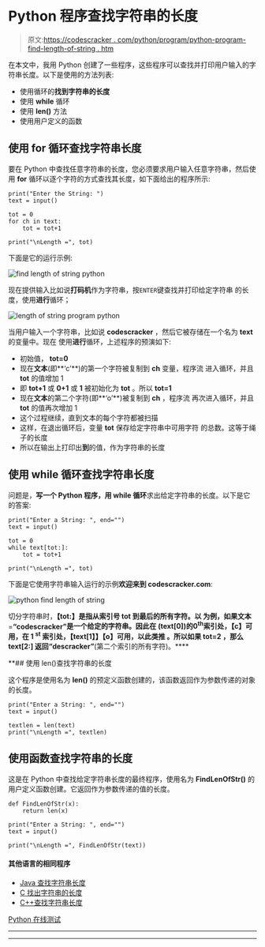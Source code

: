 # Python 程序查找字符串的长度

> 原文:[https://codescracker . com/python/program/python-program-find-length-of-string . htm](https://codescracker.com/python/program/python-program-find-length-of-string.htm)

在本文中，我用 Python 创建了一些程序，这些程序可以查找并打印用户输入的字符串长度。以下是使用的方法列表:

*   使用循环的**找到字符串的长度**
*   使用 **while** 循环
*   使用 **len()** 方法
*   使用用户定义的函数

## 使用 for 循环查找字符串长度

要在 Python 中查找任意字符串的长度，您必须要求用户输入任意字符串，然后使用 **for** 循环以逐个字符的方式查找其长度，如下面给出的程序所示:

```
print("Enter the String: ")
text = input()

tot = 0
for ch in text:
    tot = tot+1

print("\nLength =", tot)
```

下面是它的运行示例:

![find length of string python](../Images/656a0f36109b60efc67a01f2983df132.png)

现在提供输入比如说**打码机**作为字符串，按`ENTER`键查找并打印给定字符串 的长度，使用**进行**循环；

![length of string program python](../Images/51592c002f9de331d3bd537eec3f0b76.png)

当用户输入一个字符串，比如说 **codescracker** ，然后它被存储在一个名为 **text** 的变量中。现在 使用**进行**循环，上述程序的预演如下:

*   初始值， **tot=0**
*   现在**文本**(即**‘c’**)的第一个字符被复制到 **ch** 变量，程序流 进入循环，并且 **tot** 的值增加 1
*   即 **tot+1** 或 **0+1** 或 **1** 被初始化为 **tot** 。所以 **tot=1**
*   现在**文本**的第二个字符(即**‘o’**)被复制到 **ch** ，程序流 再次进入循环，并且 **tot** 的值再次增加 1
*   这个过程继续，直到文本的每个字符都被扫描
*   这样，在退出循环后，变量 **tot** 保存给定字符串中可用字符 的总数。这等于绳子的长度
*   所以在输出上打印出**到**的值，作为字符串的长度

## 使用 while 循环查找字符串长度

问题是，**写一个 Python 程序，用 while 循环**求出给定字符串的长度。以下是它的答案:

```
print("Enter a String: ", end="")
text = input()

tot = 0
while text[tot:]:
    tot = tot+1

print("\nLength =", tot)
```

下面是它使用字符串输入运行的示例**欢迎来到 codescracker.com**:

![python find length of string](../Images/40d97b53c33e20521c6f9982232e8c11.png)

切分字符串时，**【tot:】**是指从索引号 **tot** 到最后的所有字符。以 为例，如果**文本**=**“codescracker”**是一个给定的字符串。因此在 **(text[0])的**0<sup>th</sup>**索引处，**【c】**可用，在 **1 <sup>st</sup>** 索引处，**【text[1】】【o】可用，以此类推 。所以如果 **tot=2** ，那么 **text[2:]** 返回**“descracker”**(第二个索引的所有字符)。****

 **## 使用 len()查找字符串的长度

这个程序是使用名为 **len()** 的预定义函数创建的，该函数返回作为参数传递的对象的长度。

```
print("Enter a String: ", end="")
text = input()

textlen = len(text)
print("\nLength =", textlen)
```

## 使用函数查找字符串的长度

这是在 Python 中查找给定字符串长度的最终程序，使用名为 **FindLenOfStr()** 的用户定义函数创建。它返回作为参数传递的值的长度。

```
def FindLenOfStr(x):
    return len(x)

print("Enter a String: ", end="")
text = input()

print("\nLength =", FindLenOfStr(text))
```

#### 其他语言的相同程序

*   [Java 查找字符串长度](/java/program/java-program-find-length-of-string.htm)
*   [C 找出字符串的长度](/c/program/c-program-find-length-of-string.htm)
*   [C++查找字符串长度](/cpp/program/cpp-program-find-length-of-string.htm)

[Python 在线测试](/exam/showtest.php?subid=10)

* * *

* * ***